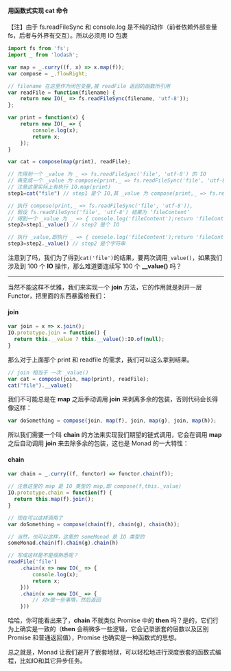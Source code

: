 

#### 用函数式实现 cat 命令

【注】由于 fs.readFileSync 和 console.log 是不纯的动作（前者依赖外部变量 fs，后者与外界有交互）。所以必须用 IO 包裹

```js
import fs from 'fs';
import _ from 'lodash';

var map = _.curry((f, x) => x.map(f));
var compose = _.flowRight;

// filename 在这里作为闭包变量,被 readFile 返回的函数所引用
var readFile = function(filename) {
    return new IO(_ => fs.readFileSync(filename, 'utf-8'));
};

var print = function(x) {
    return new IO(_ => {
        console.log(x);
        return x;
    });
}

var cat = compose(map(print), readFile);

// 先得到一个 _value 为 _ => fs.readFileSync('file', 'utf-8') 的 IO
// 再变成一个 _value 为 compose(print,_ => fs.readFileSync('file', 'utf-8')) 的 IO。
// 注意这里实际上有执行 IO.map(print)
step1=cat("file") // step1 是个 IO,其 _value 为 compose(print,_ => fs.readFileSync('file', 'utf-8'))

// 执行 compose(print,_ => fs.readFileSync('file', 'utf-8')),
// 假设 fs.readFileSync('file', 'utf-8') 结果为 ‘fileContent’
// 得到一个 _value 为 _ => { console.log('fileContent');return 'fileContent';} 的 IO 
step2=step1._value() // step2 是个 IO

// 执行 _value,即执行 _ => { console.log('fileContent');return 'fileContent';},打印 'fileContent',得到字符串 'fileContent' 
step3=step2._value() // step2 是个字符串
```

注意到了吗，我们为了得到`cat('file')`的结果，要两次调用`_value()`，如果我们涉及到 100 个 **IO** 操作，那么难道要连续写 100 个 **__value()** 吗？

---

当然不能这样不优雅，我们来实现一个 **join** 方法，它的作用就是剥开一层 Functor，把里面的东西暴露给我们：

#### join

```js
var join = x => x.join();
IO.prototype.join = function() {
  return this.__value ? this.__value():IO.of(null);
}
```

那么对于上面那个 print 和 readfile 的需求，我们可以这么拿到结果。

```js
// join 相当于 一次 _value()
var cat = compose(join, map(print), readFile);
cat("file").__value()
```

我们不可能总是在 **map** 之后手动调用 **join** 来剥离多余的包装，否则代码会长得像这样：

```js
var doSomething = compose(join, map(f), join, map(g), join, map(h));
```

所以我们需要一个叫 **chain** 的方法来实现我们期望的链式调用，它会在调用 **map** 之后自动调用 **join** 来去除多余的包装，这也是 Monad 的一大特性：

#### chain

```js
var chain = _.curry((f, functor) => functor.chain(f));

// 注意这里的 map 是 IO 类型的 map,即 compose(f,this._value)
IO.prototype.chain = function(f) {
  return this.map(f).join();
}

// 现在可以这样调用了
var doSomething = compose(chain(f), chain(g), chain(h));

// 当然，也可以这样，这里的 someMonad 是 IO 类型的
someMonad.chain(f).chain(g).chain(h)

// 写成这样是不是很熟悉呢？
readFile('file')
    .chain(x => new IO(_ => {
        console.log(x);
        return x;
    }))
    .chain(x => new IO(_ => {
        // 对x做一些事情，然后返回
    }))
```

哈哈，你可能看出来了，**chain** 不就类似 Promise 中的 **then** 吗？是的，它们行为上确实是一致的（**then** 会稍微多一些逻辑，它会记录嵌套的层数以及区别 Promise 和普通返回值），Promise 也确实是一种函数式的思想。



总之就是，Monad 让我们避开了嵌套地狱，可以轻松地进行深度嵌套的函数式编程，比如IO和其它异步任务。
